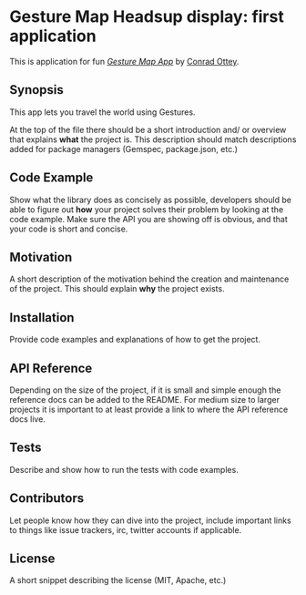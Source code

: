 # Gesture Map Headsup display: first application

This is application for fun
[*Gesture Map App*](http://xyz.com/)
by [Conrad Ottey](http://conrad-blog.herokuapp.com).




## Synopsis

This app lets you travel the world using Gestures. 


At the top of the file there should be a short introduction and/ or overview that explains **what** the project is. This description should match descriptions added for package managers (Gemspec, package.json, etc.)

## Code Example

Show what the library does as concisely as possible, developers should be able to figure out **how** your project solves their problem by looking at the code example. Make sure the API you are showing off is obvious, and that your code is short and concise.

## Motivation

A short description of the motivation behind the creation and maintenance of the project. This should explain **why** the project exists.

## Installation

Provide code examples and explanations of how to get the project.

## API Reference

Depending on the size of the project, if it is small and simple enough the reference docs can be added to the README. For medium size to larger projects it is important to at least provide a link to where the API reference docs live.

## Tests

Describe and show how to run the tests with code examples.

## Contributors

Let people know how they can dive into the project, include important links to things like issue trackers, irc, twitter accounts if applicable.

## License

A short snippet describing the license (MIT, Apache, etc.)